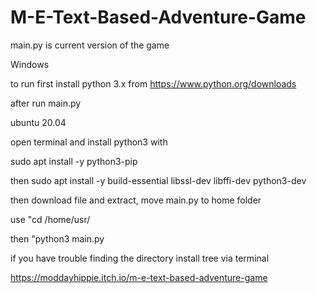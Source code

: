 # M-E-Text-Based-Adventure-Game
main.py is current version of the game

Windows

to run first install python 3.x from https://www.python.org/downloads

after run main.py

ubuntu 20.04

open terminal and install python3 with 

sudo apt install -y python3-pip

then sudo apt install -y build-essential libssl-dev libffi-dev python3-dev

then download file and extract, move main.py to home folder

use "cd /home/usr/

then "python3 main.py

if you have trouble finding the directory install tree via terminal 

https://moddayhippie.itch.io/m-e-text-based-adventure-game
